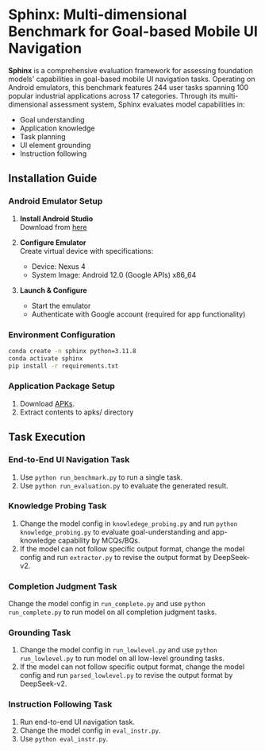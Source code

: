 # Sphinx: Multi-dimensional Benchmark for Goal-based Mobile UI Navigation

**Sphinx** is a comprehensive evaluation framework for assessing foundation models' capabilities in goal-based mobile UI navigation tasks. Operating on Android emulators, this benchmark features 244 user tasks spanning 100 popular industrial applications across 17 categories. Through its multi-dimensional assessment system, Sphinx evaluates model capabilities in:
- Goal understanding
- Application knowledge
- Task planning
- UI element grounding
- Instruction following

## Installation Guide

### Android Emulator Setup
1. **Install Android Studio**  
   Download from [here](https://developer.android.com/studio)

2. **Configure Emulator**  
   Create virtual device with specifications:
   - Device: Nexus 4
   - System Image: Android 12.0 (Google APIs) x86_64

3. **Launch & Configure**  
   - Start the emulator
   - Authenticate with Google account (required for app functionality)

### Environment Configuration
```bash
conda create -n sphinx python=3.11.8
conda activate sphinx
pip install -r requirements.txt
```

### Application Package Setup

1. Download [APKs](https://drive.google.com/file/d/1M_vCeNCf3WVLL6-ae4AdIXnl5VNSgiIE/view?usp=sharing).
1. Extract contents to apks/ directory

## Task Execution

### End-to-End UI Navigation Task

1. Use `python run_benchmark.py` to run a single task.
2. Use `python run_evaluation.py` to evaluate the generated result.

### Knowledge Probing Task

1. Change the model config in `knowledege_probing.py` and run `python knowledge_probing.py` to evaluate goal-understanding and app-knowledge capability by MCQs/BQs.
2. If the model can not follow specific output format, change the model config and run `extractor.py` to revise the output format by DeepSeek-v2.


### Completion Judgment Task

Change the model config in `run_complete.py` and use `python run_complete.py` to run model on all completion judgment tasks.

### Grounding Task

1. Change the model config in `run_lowlevel.py` and use `python run_lowlevel.py` to run model on all low-level grounding tasks.
2. If the model can not follow specific output format, change the model config and run `parsed_lowlevel.py` to revise the output format by DeepSeek-v2.

### Instruction Following Task

1. Run end-to-end UI navigation task.
2. Change the model config in `eval_instr.py`.
3. Use `python eval_instr.py`.


